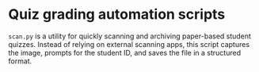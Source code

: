 # Quiz grading automation scripts
`scan.py` is a utility for quickly scanning and archiving paper-based student quizzes. Instead of relying on external scanning apps, this script captures the image, prompts for the student ID, and saves the file in a structured format.

